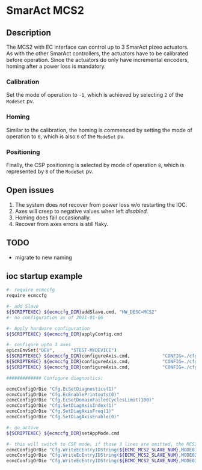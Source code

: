 # SmarAct MCS2

## Description

The MCS2 with EC interface can control up to 3 SmarAct pizeo actuators.
As with the other SmarAct controllers, the actuators have to be calibrated before operation.
Since the actuators do only have incremental encoders, homing after a power loss is mandatory.

### Calibration
Set the mode of operation to `-1`, which is achieved by selecting `2` of the `ModeSet` pv.

### Homing
Similar to the calibration, the homing is commenced by setting the mode of operation to `6`, which is also `6` of the `ModeSet` pv.

### Positioning
Finally, the CSP positioning is selected by mode of operation `8`, which is represented by `8` of the `ModeSet` pv.

## Open issues
1. The system does _not_ recover from power loss w/o restarting the IOC.
2. Axes will creep to negative values when left _disabled_.
3. Homing does fail occasionally.
4. Recover from axes errors is still flaky.

## TODO
* migrate to new naming

## ioc startup example

```bash
#- require ecmccfg
require ecmccfg

#- add Slave
${SCRIPTEXEC} ${ecmccfg_DIR}addSlave.cmd, "HW_DESC=MCS2"
#- no configuration as of 2021-01-06

#- Apply hardware configuration
${SCRIPTEXEC} ${ecmccfg_DIR}applyConfig.cmd

#- configure upto 3 axes
epicsEnvSet("DEV",      "STEST-MYDEVICE")
${SCRIPTEXEC} ${ecmccfg_DIR}configureAxis.cmd,            "CONFIG=./cfg/SLC17_X.pax"
${SCRIPTEXEC} ${ecmccfg_DIR}configureAxis.cmd,            "CONFIG=./cfg/SLC17_Y.pax"
${SCRIPTEXEC} ${ecmccfg_DIR}configureAxis.cmd,            "CONFIG=./cfg/SLC17_Z.pax"

############# Configure diagnostics:

ecmcConfigOrDie "Cfg.EcSetDiagnostics(1)"
ecmcConfigOrDie "Cfg.EcEnablePrintouts(0)"
ecmcConfigOrDie "Cfg.EcSetDomainFailedCyclesLimit(100)"
ecmcConfigOrDie "Cfg.SetDiagAxisIndex(1)"
ecmcConfigOrDie "Cfg.SetDiagAxisFreq(1)"
ecmcConfigOrDie "Cfg.SetDiagAxisEnable(0)"

#- go active
${SCRIPTEXEC} ${ecmccfg_DIR}setAppMode.cmd

#- this will switch to CSP mode, if those 3 lines are omitted, the MCS2 stays in operation mode '0', aka 'None' and has to manually switched to CSP mode.
ecmcConfigOrDie "Cfg.WriteEcEntryIDString(${ECMC_MCS2_SLAVE_NUM},MODE01,8)"
ecmcConfigOrDie "Cfg.WriteEcEntryIDString(${ECMC_MCS2_SLAVE_NUM},MODE02,8)"
ecmcConfigOrDie "Cfg.WriteEcEntryIDString(${ECMC_MCS2_SLAVE_NUM},MODE03,8)"

```
